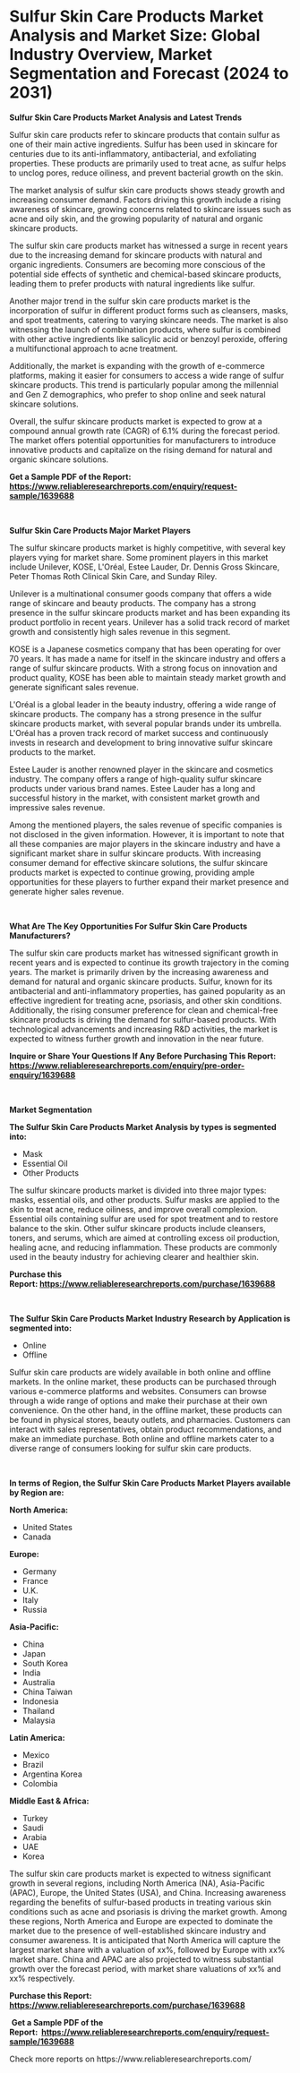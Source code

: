 <p><h1>Sulfur Skin Care Products Market Analysis and Market Size: Global Industry Overview, Market Segmentation and Forecast (2024 to 2031)</h1></p><p><strong>Sulfur Skin Care Products Market Analysis and Latest Trends</strong></p>
<p><p>Sulfur skin care products refer to skincare products that contain sulfur as one of their main active ingredients. Sulfur has been used in skincare for centuries due to its anti-inflammatory, antibacterial, and exfoliating properties. These products are primarily used to treat acne, as sulfur helps to unclog pores, reduce oiliness, and prevent bacterial growth on the skin.</p><p>The market analysis of sulfur skin care products shows steady growth and increasing consumer demand. Factors driving this growth include a rising awareness of skincare, growing concerns related to skincare issues such as acne and oily skin, and the growing popularity of natural and organic skincare products.</p><p>The sulfur skin care products market has witnessed a surge in recent years due to the increasing demand for skincare products with natural and organic ingredients. Consumers are becoming more conscious of the potential side effects of synthetic and chemical-based skincare products, leading them to prefer products with natural ingredients like sulfur.</p><p>Another major trend in the sulfur skin care products market is the incorporation of sulfur in different product forms such as cleansers, masks, and spot treatments, catering to varying skincare needs. The market is also witnessing the launch of combination products, where sulfur is combined with other active ingredients like salicylic acid or benzoyl peroxide, offering a multifunctional approach to acne treatment.</p><p>Additionally, the market is expanding with the growth of e-commerce platforms, making it easier for consumers to access a wide range of sulfur skincare products. This trend is particularly popular among the millennial and Gen Z demographics, who prefer to shop online and seek natural skincare solutions.</p><p>Overall, the sulfur skincare products market is expected to grow at a compound annual growth rate (CAGR) of 6.1% during the forecast period. The market offers potential opportunities for manufacturers to introduce innovative products and capitalize on the rising demand for natural and organic skincare solutions.</p></p>
<p><strong>Get a Sample PDF of the Report:&nbsp; <a href="https://www.reliableresearchreports.com/enquiry/request-sample/1639688">https://www.reliableresearchreports.com/enquiry/request-sample/1639688</a></strong></p>
<p>&nbsp;</p>
<p><strong>Sulfur Skin Care Products Major Market Players</strong></p>
<p><p>The sulfur skincare products market is highly competitive, with several key players vying for market share. Some prominent players in this market include Unilever, KOSE, L'Oréal, Estee Lauder, Dr. Dennis Gross Skincare, Peter Thomas Roth Clinical Skin Care, and Sunday Riley. </p><p>Unilever is a multinational consumer goods company that offers a wide range of skincare and beauty products. The company has a strong presence in the sulfur skincare products market and has been expanding its product portfolio in recent years. Unilever has a solid track record of market growth and consistently high sales revenue in this segment.</p><p>KOSE is a Japanese cosmetics company that has been operating for over 70 years. It has made a name for itself in the skincare industry and offers a range of sulfur skincare products. With a strong focus on innovation and product quality, KOSE has been able to maintain steady market growth and generate significant sales revenue.</p><p>L'Oréal is a global leader in the beauty industry, offering a wide range of skincare products. The company has a strong presence in the sulfur skincare products market, with several popular brands under its umbrella. L'Oréal has a proven track record of market success and continuously invests in research and development to bring innovative sulfur skincare products to the market.</p><p>Estee Lauder is another renowned player in the skincare and cosmetics industry. The company offers a range of high-quality sulfur skincare products under various brand names. Estee Lauder has a long and successful history in the market, with consistent market growth and impressive sales revenue.</p><p>Among the mentioned players, the sales revenue of specific companies is not disclosed in the given information. However, it is important to note that all these companies are major players in the skincare industry and have a significant market share in sulfur skincare products. With increasing consumer demand for effective skincare solutions, the sulfur skincare products market is expected to continue growing, providing ample opportunities for these players to further expand their market presence and generate higher sales revenue.</p></p>
<p>&nbsp;</p>
<p><strong>What Are The Key Opportunities For Sulfur Skin Care Products Manufacturers?</strong></p>
<p><p>The sulfur skin care products market has witnessed significant growth in recent years and is expected to continue its growth trajectory in the coming years. The market is primarily driven by the increasing awareness and demand for natural and organic skincare products. Sulfur, known for its antibacterial and anti-inflammatory properties, has gained popularity as an effective ingredient for treating acne, psoriasis, and other skin conditions. Additionally, the rising consumer preference for clean and chemical-free skincare products is driving the demand for sulfur-based products. With technological advancements and increasing R&D activities, the market is expected to witness further growth and innovation in the near future.</p></p>
<p><strong>Inquire or Share Your Questions If Any Before Purchasing This Report: <a href="https://www.reliableresearchreports.com/enquiry/pre-order-enquiry/1639688">https://www.reliableresearchreports.com/enquiry/pre-order-enquiry/1639688</a></strong></p>
<p>&nbsp;</p>
<p><strong>Market Segmentation</strong></p>
<p><strong>The Sulfur Skin Care Products Market Analysis by types is segmented into:</strong></p>
<p><ul><li>Mask</li><li>Essential Oil</li><li>Other Products</li></ul></p>
<p><p>The sulfur skincare products market is divided into three major types: masks, essential oils, and other products. Sulfur masks are applied to the skin to treat acne, reduce oiliness, and improve overall complexion. Essential oils containing sulfur are used for spot treatment and to restore balance to the skin. Other sulfur skincare products include cleansers, toners, and serums, which are aimed at controlling excess oil production, healing acne, and reducing inflammation. These products are commonly used in the beauty industry for achieving clearer and healthier skin.</p></p>
<p><strong>Purchase this Report:&nbsp;<a href="https://www.reliableresearchreports.com/purchase/1639688">https://www.reliableresearchreports.com/purchase/1639688</a></strong></p>
<p>&nbsp;</p>
<p><strong>The Sulfur Skin Care Products Market Industry Research by Application is segmented into:</strong></p>
<p><ul><li>Online</li><li>Offline</li></ul></p>
<p><p>Sulfur skin care products are widely available in both online and offline markets. In the online market, these products can be purchased through various e-commerce platforms and websites. Consumers can browse through a wide range of options and make their purchase at their own convenience. On the other hand, in the offline market, these products can be found in physical stores, beauty outlets, and pharmacies. Customers can interact with sales representatives, obtain product recommendations, and make an immediate purchase. Both online and offline markets cater to a diverse range of consumers looking for sulfur skin care products.</p></p>
<p>&nbsp;</p>
<p><strong>In terms of Region, the Sulfur Skin Care Products Market Players available by Region are:</strong></p>
<p>
    <p> <strong> North America: </strong>
        <ul>
            <li>United States</li>
            <li>Canada</li>
        </ul>
        </p> 
    <p> <strong> Europe: </strong>
        <ul>
            <li>Germany</li>
            <li>France</li>
            <li>U.K.</li>
            <li>Italy</li>
            <li>Russia</li>
        </ul>
        </p> 
    <p> <strong> Asia-Pacific: </strong>
        <ul>
            <li>China</li>
            <li>Japan</li>
            <li>South Korea</li>
            <li>India</li>
            <li>Australia</li>
            <li>China Taiwan</li>
            <li>Indonesia</li>
            <li>Thailand</li>
            <li>Malaysia</li>
        </ul>
        </p> 
    <p> <strong> Latin America: </strong>
        <ul>
            <li>Mexico</li>
            <li>Brazil</li>
            <li>Argentina Korea</li>
            <li>Colombia</li>
        </ul>
        </p> 
    <p> <strong> Middle East & Africa: </strong>
        <ul>
            <li>Turkey</li>
            <li>Saudi</li>
            <li>Arabia</li>
            <li>UAE</li>
            <li>Korea</li>
        </ul>
    </p>
    </p>
<p><p>The sulfur skin care products market is expected to witness significant growth in several regions, including North America (NA), Asia-Pacific (APAC), Europe, the United States (USA), and China. Increasing awareness regarding the benefits of sulfur-based products in treating various skin conditions such as acne and psoriasis is driving the market growth. Among these regions, North America and Europe are expected to dominate the market due to the presence of well-established skincare industry and consumer awareness. It is anticipated that North America will capture the largest market share with a valuation of xx%, followed by Europe with xx% market share. China and APAC are also projected to witness substantial growth over the forecast period, with market share valuations of xx% and xx% respectively.</p></p>
<p><strong>Purchase this Report: <a href="https://www.reliableresearchreports.com/purchase/1639688">https://www.reliableresearchreports.com/purchase/1639688</a></strong></p>
<p>&nbsp;<strong>Get a Sample PDF of the Report:&nbsp;&nbsp;<a href="https://www.reliableresearchreports.com/enquiry/request-sample/1639688">https://www.reliableresearchreports.com/enquiry/request-sample/1639688</a></strong></p>
<p><strong></strong></p>
<p>Check more reports on https://www.reliableresearchreports.com/</p>
